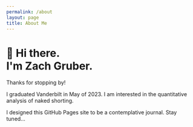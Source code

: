 ```yaml
---
permalink: /about
layout: page
title: About Me
---
```


# **👋 Hi there.**<br/>**I'm Zach Gruber.**

Thanks for stopping by!

I graduated Vanderbilt in May of 2023. I am interested in the quantitative analysis of naked shorting.

I designed this GitHub Pages site to be a contemplative journal. Stay tuned...
